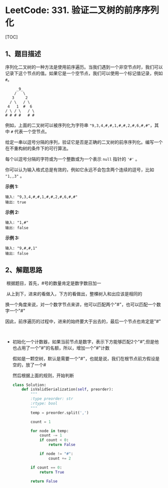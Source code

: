 # LeetCode: 331. 验证二叉树的前序序列化

[TOC]



## 1、题目描述



序列化二叉树的一种方法是使用前序遍历。当我们遇到一个非空节点时，我们可以记录下这个节点的值。如果它是一个空节点，我们可以使用一个标记值记录，例如 `#`。

```
     _9_
    /   \
   3     2
  / \   / \
 4   1  #  6
/ \ / \   / \
# # # #   # #
```

例如，上面的二叉树可以被序列化为字符串 `"9,3,4,#,#,1,#,#,2,#,6,#,#"`，其中 `#` 代表一个空节点。

给定一串以逗号分隔的序列，验证它是否是正确的二叉树的前序序列化。编写一个在不重构树的条件下的可行算法。

每个以逗号分隔的字符或为一个整数或为一个表示 `null` 指针的 `'#'` 。

你可以认为输入格式总是有效的，例如它永远不会包含两个连续的逗号，比如 `"1,,3"` 。

**示例 1:**

```
输入: "9,3,4,#,#,1,#,#,2,#,6,#,#"
输出: true
```

**示例 2:**

```
输入: "1,#"
输出: false
```

**示例 3:**

```
输入: "9,#,#,1"
输出: false
```



## 2、解题思路

​	根据题目，首先，#号的数量肯定是数字数目加一

​	从上到下，进来的看做入，下方的看做出，整棵树入和出应该是相同的

​	换一个角度来说，对一个数字节点来讲，他可以匹配两个"#"，也可以匹配一个数字一个"#"

​	因此，前序遍历的过程中，进来的始终要大于出去的，最后一个节点也肯定是"#"

​	

- 初始化一个计数器，如果当前节点是数字，表示下方能够匹配2个"#",但是他也占用了一个"#"的名额，所以，增加一个"#"计数

  假如是一颗空树，默认是需要一个"#"，也就是说，我们在根节点前方假设是空的，放了一个#

  然后根据上面的规则，开始判断

  ```python
  class Solution:
      def isValidSerialization(self, preorder):
          """
          :type preorder: str
          :rtype: bool
          """
          temp = preorder.split(',')
  
          count = 1
  
          for node in temp:
              count -= 1
              if count < 0:
                  return False
  
              if node != "#":
                  count += 2
  
          if count == 0:
              return True
  
          return False
  ```

  
